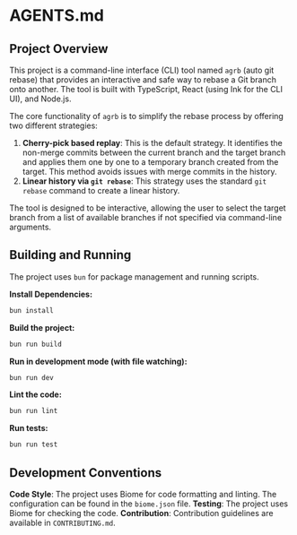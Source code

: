 # AGENTS.md

## Project Overview

This project is a command-line interface (CLI) tool named `agrb` (auto git rebase) that provides an interactive and safe way to rebase a Git branch onto another. The tool is built with TypeScript, React (using Ink for the CLI UI), and Node.js.

The core functionality of `agrb` is to simplify the rebase process by offering two different strategies:

1. **Cherry-pick based replay**: This is the default strategy. It identifies the non-merge commits between the current branch and the target branch and applies them one by one to a temporary branch created from the target. This method avoids issues with merge commits in the history.
2. **Linear history via `git rebase`**: This strategy uses the standard `git rebase` command to create a linear history.

The tool is designed to be interactive, allowing the user to select the target branch from a list of available branches if not specified via command-line arguments.

## Building and Running

The project uses `bun` for package management and running scripts.

**Install Dependencies:**

```bash
bun install
```

**Build the project:**

```bash
bun run build
```

**Run in development mode (with file watching):**

```bash
bun run dev
```

**Lint the code:**

```bash
bun run lint
```

**Run tests:**

```bash
bun run test
```

## Development Conventions

**Code Style**: The project uses Biome for code formatting and linting. The configuration can be found in the `biome.json` file.
**Testing**: The project uses Biome for checking the code.
**Contribution**: Contribution guidelines are available in `CONTRIBUTING.md`.

